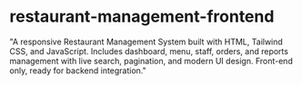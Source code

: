 # restaurant-management-frontend
"A responsive Restaurant Management System built with HTML, Tailwind CSS, and JavaScript. Includes dashboard, menu, staff, orders, and reports management with live search, pagination, and modern UI design. Front-end only, ready for backend integration."
